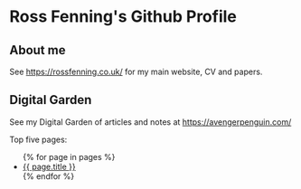 # Ross Fenning's Github Profile

## About me

See https://rossfenning.co.uk/ for my main website, CV and papers.

## Digital Garden

See my Digital Garden of articles and notes at https://avengerpenguin.com/

Top five pages:

<ul>
{% for page in pages %}
    <li><a href="{{ page.url }}">{{ page.title }}</a></li>
{% endfor %}
</ul>
